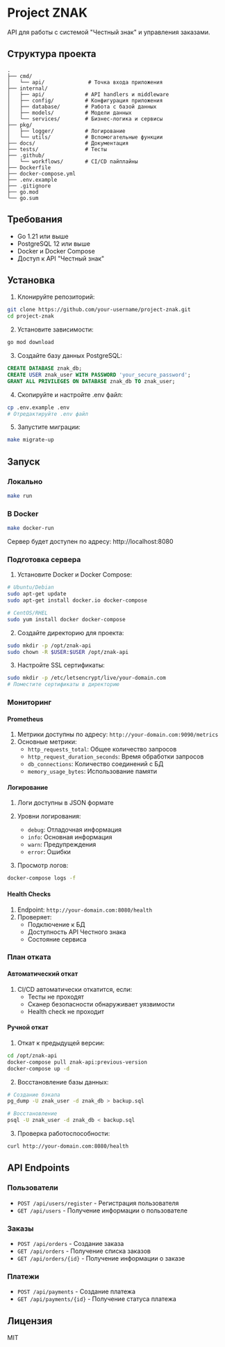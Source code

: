 # Project ZNAK

API для работы с системой "Честный знак" и управления заказами.

## Структура проекта

```
.
├── cmd/
│   └── api/              # Точка входа приложения
├── internal/
│   ├── api/             # API handlers и middleware
│   ├── config/          # Конфигурация приложения
│   ├── database/        # Работа с базой данных
│   ├── models/          # Модели данных
│   └── services/        # Бизнес-логика и сервисы
├── pkg/
│   ├── logger/          # Логирование
│   └── utils/           # Вспомогательные функции
├── docs/                # Документация
├── tests/               # Тесты
├── .github/
│   └── workflows/       # CI/CD пайплайны
├── Dockerfile
├── docker-compose.yml
├── .env.example
├── .gitignore
├── go.mod
└── go.sum
```

## Требования

- Go 1.21 или выше
- PostgreSQL 12 или выше
- Docker и Docker Compose
- Доступ к API "Честный знак"

## Установка

1. Клонируйте репозиторий:
```bash
git clone https://github.com/your-username/project-znak.git
cd project-znak
```

2. Установите зависимости:
```bash
go mod download
```

3. Создайте базу данных PostgreSQL:
```sql
CREATE DATABASE znak_db;
CREATE USER znak_user WITH PASSWORD 'your_secure_password';
GRANT ALL PRIVILEGES ON DATABASE znak_db TO znak_user;
```

4. Скопируйте и настройте .env файл:
```bash
cp .env.example .env
# Отредактируйте .env файл
```

5. Запустите миграции:
```bash
make migrate-up
```

## Запуск

### Локально

```bash
make run
```

### В Docker

```bash
make docker-run
```

Сервер будет доступен по адресу: http://localhost:8080


### Подготовка сервера

1. Установите Docker и Docker Compose:
```bash
# Ubuntu/Debian
sudo apt-get update
sudo apt-get install docker.io docker-compose

# CentOS/RHEL
sudo yum install docker docker-compose
```

2. Создайте директорию для проекта:
```bash
sudo mkdir -p /opt/znak-api
sudo chown -R $USER:$USER /opt/znak-api
```

3. Настройте SSL сертификаты:
```bash
sudo mkdir -p /etc/letsencrypt/live/your-domain.com
# Поместите сертификаты в директорию
```



### Мониторинг

#### Prometheus

1. Метрики доступны по адресу: `http://your-domain.com:9090/metrics`
2. Основные метрики:
   - `http_requests_total`: Общее количество запросов
   - `http_request_duration_seconds`: Время обработки запросов
   - `db_connections`: Количество соединений с БД
   - `memory_usage_bytes`: Использование памяти

#### Логирование

1. Логи доступны в JSON формате
2. Уровни логирования:
   - `debug`: Отладочная информация
   - `info`: Основная информация
   - `warn`: Предупреждения
   - `error`: Ошибки

3. Просмотр логов:
```bash
docker-compose logs -f
```

#### Health Checks

1. Endpoint: `http://your-domain.com:8080/health`
2. Проверяет:
   - Подключение к БД
   - Доступность API Честного знака
   - Состояние сервиса

### План отката

#### Автоматический откат

1. CI/CD автоматически откатится, если:
   - Тесты не проходят
   - Сканер безопасности обнаруживает уязвимости
   - Health check не проходит

#### Ручной откат

1. Откат к предыдущей версии:
```bash
cd /opt/znak-api
docker-compose pull znak-api:previous-version
docker-compose up -d
```

2. Восстановление базы данных:
```bash
# Создание бэкапа
pg_dump -U znak_user -d znak_db > backup.sql

# Восстановление
psql -U znak_user -d znak_db < backup.sql
```

3. Проверка работоспособности:
```bash
curl http://your-domain.com:8080/health
```

## API Endpoints

### Пользователи
- `POST /api/users/register` - Регистрация пользователя
- `GET /api/users` - Получение информации о пользователе

### Заказы
- `POST /api/orders` - Создание заказа
- `GET /api/orders` - Получение списка заказов
- `GET /api/orders/{id}` - Получение информации о заказе

### Платежи
- `POST /api/payments` - Создание платежа
- `GET /api/payments/{id}` - Получение статуса платежа

## Лицензия

MIT 

